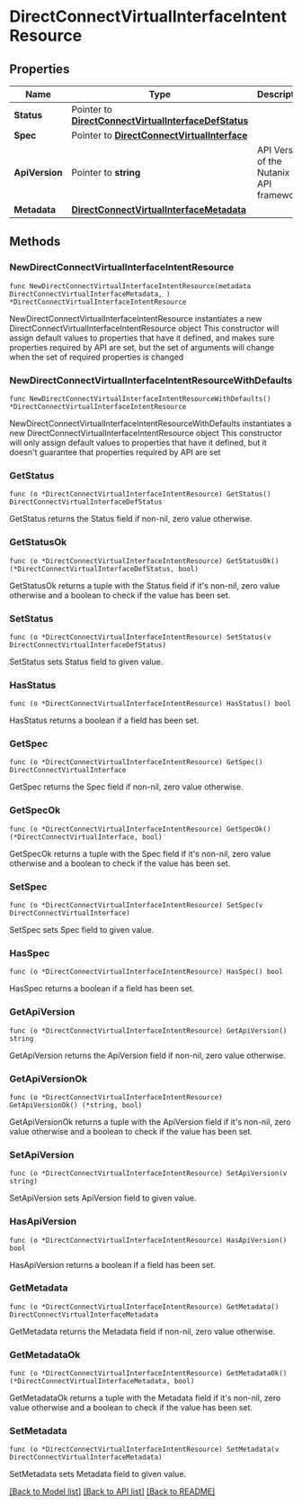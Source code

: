 # DirectConnectVirtualInterfaceIntentResource

## Properties

Name | Type | Description | Notes
------------ | ------------- | ------------- | -------------
**Status** | Pointer to [**DirectConnectVirtualInterfaceDefStatus**](DirectConnectVirtualInterfaceDefStatus.md) |  | [optional] 
**Spec** | Pointer to [**DirectConnectVirtualInterface**](DirectConnectVirtualInterface.md) |  | [optional] 
**ApiVersion** | Pointer to **string** | API Version of the Nutanix v3 API framework. | [optional] [readonly] [default to "3.1.0"]
**Metadata** | [**DirectConnectVirtualInterfaceMetadata**](DirectConnectVirtualInterfaceMetadata.md) |  | 

## Methods

### NewDirectConnectVirtualInterfaceIntentResource

`func NewDirectConnectVirtualInterfaceIntentResource(metadata DirectConnectVirtualInterfaceMetadata, ) *DirectConnectVirtualInterfaceIntentResource`

NewDirectConnectVirtualInterfaceIntentResource instantiates a new DirectConnectVirtualInterfaceIntentResource object
This constructor will assign default values to properties that have it defined,
and makes sure properties required by API are set, but the set of arguments
will change when the set of required properties is changed

### NewDirectConnectVirtualInterfaceIntentResourceWithDefaults

`func NewDirectConnectVirtualInterfaceIntentResourceWithDefaults() *DirectConnectVirtualInterfaceIntentResource`

NewDirectConnectVirtualInterfaceIntentResourceWithDefaults instantiates a new DirectConnectVirtualInterfaceIntentResource object
This constructor will only assign default values to properties that have it defined,
but it doesn't guarantee that properties required by API are set

### GetStatus

`func (o *DirectConnectVirtualInterfaceIntentResource) GetStatus() DirectConnectVirtualInterfaceDefStatus`

GetStatus returns the Status field if non-nil, zero value otherwise.

### GetStatusOk

`func (o *DirectConnectVirtualInterfaceIntentResource) GetStatusOk() (*DirectConnectVirtualInterfaceDefStatus, bool)`

GetStatusOk returns a tuple with the Status field if it's non-nil, zero value otherwise
and a boolean to check if the value has been set.

### SetStatus

`func (o *DirectConnectVirtualInterfaceIntentResource) SetStatus(v DirectConnectVirtualInterfaceDefStatus)`

SetStatus sets Status field to given value.

### HasStatus

`func (o *DirectConnectVirtualInterfaceIntentResource) HasStatus() bool`

HasStatus returns a boolean if a field has been set.

### GetSpec

`func (o *DirectConnectVirtualInterfaceIntentResource) GetSpec() DirectConnectVirtualInterface`

GetSpec returns the Spec field if non-nil, zero value otherwise.

### GetSpecOk

`func (o *DirectConnectVirtualInterfaceIntentResource) GetSpecOk() (*DirectConnectVirtualInterface, bool)`

GetSpecOk returns a tuple with the Spec field if it's non-nil, zero value otherwise
and a boolean to check if the value has been set.

### SetSpec

`func (o *DirectConnectVirtualInterfaceIntentResource) SetSpec(v DirectConnectVirtualInterface)`

SetSpec sets Spec field to given value.

### HasSpec

`func (o *DirectConnectVirtualInterfaceIntentResource) HasSpec() bool`

HasSpec returns a boolean if a field has been set.

### GetApiVersion

`func (o *DirectConnectVirtualInterfaceIntentResource) GetApiVersion() string`

GetApiVersion returns the ApiVersion field if non-nil, zero value otherwise.

### GetApiVersionOk

`func (o *DirectConnectVirtualInterfaceIntentResource) GetApiVersionOk() (*string, bool)`

GetApiVersionOk returns a tuple with the ApiVersion field if it's non-nil, zero value otherwise
and a boolean to check if the value has been set.

### SetApiVersion

`func (o *DirectConnectVirtualInterfaceIntentResource) SetApiVersion(v string)`

SetApiVersion sets ApiVersion field to given value.

### HasApiVersion

`func (o *DirectConnectVirtualInterfaceIntentResource) HasApiVersion() bool`

HasApiVersion returns a boolean if a field has been set.

### GetMetadata

`func (o *DirectConnectVirtualInterfaceIntentResource) GetMetadata() DirectConnectVirtualInterfaceMetadata`

GetMetadata returns the Metadata field if non-nil, zero value otherwise.

### GetMetadataOk

`func (o *DirectConnectVirtualInterfaceIntentResource) GetMetadataOk() (*DirectConnectVirtualInterfaceMetadata, bool)`

GetMetadataOk returns a tuple with the Metadata field if it's non-nil, zero value otherwise
and a boolean to check if the value has been set.

### SetMetadata

`func (o *DirectConnectVirtualInterfaceIntentResource) SetMetadata(v DirectConnectVirtualInterfaceMetadata)`

SetMetadata sets Metadata field to given value.



[[Back to Model list]](../README.md#documentation-for-models) [[Back to API list]](../README.md#documentation-for-api-endpoints) [[Back to README]](../README.md)


